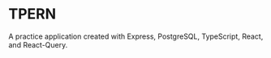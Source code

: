 # TPERN

A practice application created with Express, PostgreSQL, TypeScript, React, and React-Query.




